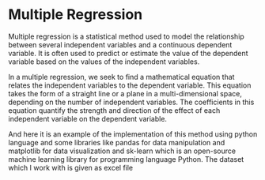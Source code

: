 # Multiple Regression
Multiple regression is a statistical method used to model the relationship between several independent variables and a continuous dependent variable. It is often used to predict or estimate the value of the dependent variable based on the values of the independent variables.

In a multiple regression, we seek to find a mathematical equation that relates the independent variables to the dependent variable. This equation takes the form of a straight line or a plane in a multi-dimensional space, depending on the number of independent variables. The coefficients in this equation quantify the strength and direction of the effect of each independent variable on the dependent variable.


And here it is an example of the implementation of this method using python language and some libraries like pandas for data manipulation and matplotlib for data visualization and sk-learn which is an open-source machine learning library for programming language Python. The dataset which I work with is given as excel file
